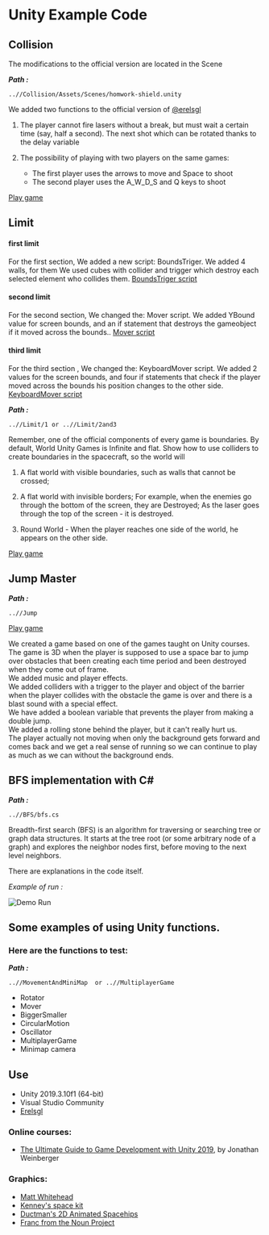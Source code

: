 
# Unity Example Code



## Collision

The modifications to the official version are located in the Scene 

***Path :***

    ..//Collision/Assets/Scenes/homwork-shield.unity

We added two functions to the official version of [@erelsgl](https://github.com/erelsgl-at-ariel/gamedev-5780-code)

 1.  The player cannot fire lasers without a break, but must wait a certain time (say, half a second). The next shot which can be rotated thanks to the delay variable

 2. The possibility of playing with two players on the same games:
	 - The first player uses the arrows to move and Space to shoot
	-  The second player uses the A_W_D_S and Q keys to shoot

[Play game](https://bargenish.itch.io/improvement-spachship-game)

## Limit 
#### first limit
For the first section, We added a new script: BoundsTriger. We added 4 walls, for them We used cubes with collider and trigger which destroy each selected element who collides them.
[BoundsTriger script](https://github.com/ShimonMimoun/Unity_Demo_Tools/tree/master/Limit)
#### second limit
For the second section, We changed the: Mover script. We added YBound value for screen bounds, and an if statement that destroys the gameobject if it moved across the bounds..
[Mover  script](https://github.com/ShimonMimoun/Unity_Demo_Tools/tree/master/Limit)
#### third limit
For the third section , We changed the: KeyboardMover script. We added 2 values for the screen bounds, and four if statements that check if the player moved across the bounds his position changes to the other side.
[KeyboardMover  script](https://github.com/ShimonMimoun/Unity_Demo_Tools/tree/master/Limit)

***Path :***

    ..//Limit/1 or ..//Limit/2and3

Remember, one of the official components of every game is boundaries. By default, World Unity Games is
Infinite and flat. Show how to use colliders to create boundaries in the spacecraft, so the world will
1. A flat world with visible boundaries, such as walls that cannot be crossed;

2. A flat world with invisible borders; For example, when the enemies go through the bottom of the screen, they are
Destroyed; As the laser goes through the top of the screen - it is destroyed.

3. Round World - When the player reaches one side of the world, he appears on the other side.

[Play game](https://bargenish.itch.io/spaceship-games)

## Jump Master

***Path :***

    ..//Jump

[Play game](https://bargenish.itch.io/unity-jump-master)

We created a game based on one of the games taught on Unity courses.  
The game is 3D when the player is supposed to use a space bar to jump over obstacles that been creating each time period and been destroyed when they come out of frame.  
We added music and player effects.  
We added colliders with a trigger to the player and object of the barrier when the player collides with the obstacle the game is over and there is a blast sound with a special effect.  
We have added a boolean variable that prevents the player from making a double jump.  
We added a rolling stone behind the player, but it can't really hurt us.  
The player actually not moving when only the background gets forward and comes back and we get a real sense of running so we can continue to play as much as we can without the background ends.



## BFS implementation with C#
***Path :***

    ..//BFS/bfs.cs


Breadth-first search (BFS) is an algorithm for traversing or searching tree or graph data structures. 
It starts at the tree root (or some arbitrary node of a graph) and explores the neighbor nodes first, before moving to the next level 
neighbors.

There are explanations in the code itself.

*Example of run :*

![Demo Run](https://github.com/ShimonMimoun/Unity_Demo_Tools/raw/master/BFS/Example%20.jpeg)


## Some examples of using Unity functions.

### Here are the functions to test:

***Path :***

    ..//MovementAndMiniMap  or ..//MultiplayerGame

- Rotator
- Mover
- BiggerSmaller
- CircularMotion
- Oscillator
- MultiplayerGame
- Minimap camera



## Use 

- Unity 2019.3.10f1 (64-bit)
- Visual Studio Community 
- [Erelsgl](https://github.com/erelsgl-at-ariel/gamedev-5780)


### Online courses:
* [The Ultimate Guide to Game Development with Unity 2019](https://www.udemy.com/the-ultimate-guide-to-game-development-with-unity/), by Jonathan Weinberger

### Graphics:
* [Matt Whitehead](https://ccsearch.creativecommons.org/photos/7fd4a37b-8d1a-4d4c-80a2-4ca4a3839941)
* [Kenney's space kit](https://kenney.nl/assets/space-kit)
* [Ductman's 2D Animated Spacehips](https://assetstore.unity.com/packages/2d/characters/2d-animated-spaceships-96852)
* [Franc from the Noun Project](https://commons.wikimedia.org/w/index.php?curid=64661575)
